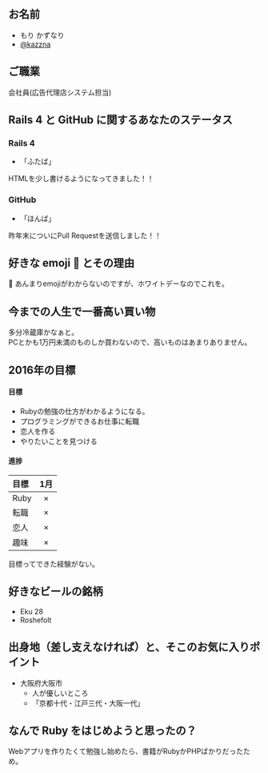 お名前
------
* もり かずなり
* [@kazzna](https://twitter.com/kazzna)

ご職業
------
会社員(広告代理店システム担当)

Rails 4 と GitHub に関するあなたのステータス
--------------------------------------------

### Rails 4
* 「ふたば」

HTMLを少し書けるようになってきました！！

### GitHub
* 「ほんば」

昨年末についにPull Requestを送信しました！！

好きな emoji 🐣 とその理由
-----------------------

💝 あんまりemojiがわからないのですが、ホワイトデーなのでこれを。

今までの人生で一番高い買い物
----------------------------

多分冷蔵庫かなぁと。  
PCとかも1万円未満のものしか買わないので、高いものはあまりありません。

2016年の目標
------------
#### 目標
* Rubyの勉強の仕方がわかるようになる。
* プログラミングができるお仕事に転職
* 恋人を作る
* やりたいことを見つける

#### 進捗
| 目標  | 1月   |
| :---- | :---: |
| Ruby  | ×     |
| 転職  | ×     |
| 恋人  | ×     |
| 趣味  | ×     |

目標ってできた経験がない。

好きなビールの銘柄
------------------
* Eku 28
* Roshefolt

出身地（差し支えなければ）と、そこのお気に入りポイント
------------------------------------------------------
* 大阪府大阪市
  * 人が優しいところ
  * 「京都十代・江戸三代・大阪一代」

なんで Ruby をはじめようと思ったの？
------------------------------------
Webアプリを作りたくて勉強し始めたら、書籍がRubyかPHPばかりだったため。
